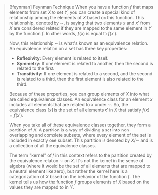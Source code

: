 >[!feynman] Feynman Technique
> When you have a function $f$ that maps elements from set $X$ to set $Y$, you can create a special kind of relationship among the elements of $X$ based on this function. This relationship, denoted by $\sim$, is saying that two elements $x$ and $x'$ from $X$ are considered related if they are mapped to the same element in $Y$ by the function $f$. In other words, $f(x)$ is equal to $f(x')$.
>
> Now, this relationship $\sim$ is what's known as an equivalence relation. An equivalence relation on a set has three key properties:
> - **Reflexivity:** Every element is related to itself.
> - **Symmetry:** If one element is related to another, then the second is related to the first.
> - **Transitivity:** If one element is related to a second, and the second is related to a third, then the first element is also related to the third.
>
> Because of these properties, you can group elements of $X$ into what are called equivalence classes. An equivalence class for an element $x$ includes all elements that are related to $x$ under $\sim$. So, the equivalence class $[x]$ is the set of all elements $x'$ in $X$ that satisfy $f(x) = f(x')$.
>
> When you take all of these equivalence classes together, they form a partition of $X$. A partition is a way of dividing a set into non-overlapping and complete subsets, where every element of the set is included in exactly one subset. This partition is denoted by $X/\sim$ and is a collection of all the equivalence classes.
>
> The term "kernel" of $f$ in this context refers to the partition created by the equivalence relation $\sim$ on $X$. It's not the kernel in the sense of algebra (where it would be the set of all elements that are mapped to a neutral element like zero), but rather the kernel here is a categorization of $X$ based on the behavior of the function $f$. The kernel tells us how the function $f$ groups elements of $X$ based on the values they are mapped to in $Y$.
